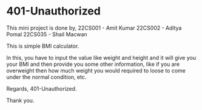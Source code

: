 # 401-Unauthorized

 This mini project is done by,
 22CS001 - Amit Kumar
 22CS002 - Aditya Pomal
 22CS035 - Shail Macwan
 
This is simple BMI calculator.

In this, you have to input the value like weight and height and it will give you your BMI and then provide you some other information,
like if you are overweight then how much weight you would required to loose to come under the normal condition, etc.

Regards,
401-Unauthorized.

Thank you.
 
